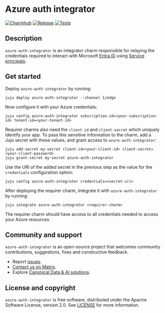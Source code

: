 # Azure auth integrator
[![Charmhub](https://charmhub.io/azure-auth-integrator/badge.svg)](https://charmhub.io/azure-auth-integrator)
[![Release](https://github.com/canonical/azure-auth-integrator/actions/workflows/release.yaml/badge.svg)](https://github.com/canonical/azure-auth-integrator/actions/workflows/release.yaml)
[![Tests](https://github.com/canonical/azure-auth-integrator/actions/workflows/ci.yaml/badge.svg)](https://github.com/canonical/azure-auth-integrator/actions/workflows/ci.yaml)

## Description

`azure-auth-integrator` is an integrator charm responsible for relaying the credentials required to interact with Microsoft [Entra ID](https://learn.microsoft.com/en-us/entra/fundamentals/what-is-entra) using [Service principals](https://learn.microsoft.com/en-us/entra/identity-platform/app-objects-and-service-principals?tabs=browser).

## Get started

Deploy `azure-auth-integrator` by running:
```shell
juju deploy azure-auth-integrator --channel 1/edge
```

Now configure it with your Azure credentials:
```shell
juju config azure-auth-integrator subscription-id=<your-subscription-id> tenant-id=<your-tenant-id>
```

Requirer charms also need the `client-id` and `client-secret` which uniquely identify your app. To pass this sensitive information to the charm, add a Juju secret with these values, and grant access to `azure-auth-integrator`:
```shell
juju add-secret my-secret client-id=<your-client-id> client-secret=<your-client-password>
juju grant-secret my-secret azure-auth-integrator
```

Use the URI of the added secret in the previous step as the value for the `credentials` configuration option:
```
juju config azure-auth-integrator credentials=<secret-uri>
```

After deploying the requirer charm, integrate it with `azure-auth-integrator` by running:
```shell
juju integrate azure-auth-integrator <requirer-charm>
```

The requirer charm should have access to all credentials needed to access your Azure resources.

## Community and support

`azure-auth-integrator` is an open-source project that welcomes community contributions, suggestions,
fixes and constructive feedback.

- Report [issues](https://github.com/canonical/azure-auth-integrator/issues).
- [Contact us on Matrix](https://matrix.to/#/#charmhub-data-platform:ubuntu.com).
- Explore [Canonical Data & AI solutions](https://canonical.com/data).

## License and copyright

`azure-auth-integrator` is free software, distributed under the Apache Software License, version 2.0. See [LICENSE](https://www.apache.org/licenses/LICENSE-2.0) for more information.
